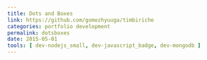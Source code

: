 ```yaml
---
title: Dots and Boxes
link: https://github.com/gomezhyuuga/timbiriche
categories: portfolio development
permalink: dotsboxes
date: 2015-05-01
tools: [ dev-nodejs_small, dev-javascript_badge, dev-mongodb ]
---
```

